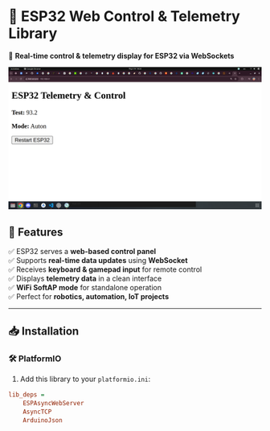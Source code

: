 # 🚀 ESP32 Web Control & Telemetry Library  

📡 **Real-time control & telemetry display for ESP32 via WebSockets**  

![ESP32 Web Control](https://raw.githubusercontent.com/NgTuanAnhDev/Telemetry_Control/refs/heads/main/Screenshot.png)  

## 📌 Features  
✅ ESP32 serves a **web-based control panel**  
✅ Supports **real-time data updates** using **WebSocket**  
✅ Receives **keyboard & gamepad input** for remote control  
✅ Displays **telemetry data** in a clean interface  
✅ **WiFi SoftAP mode** for standalone operation  
✅ Perfect for **robotics, automation, IoT projects**  

---

## 📥 Installation  

### 🛠 **PlatformIO**  
1. Add this library to your `platformio.ini`:  
```ini
lib_deps = 
    ESPAsyncWebServer
    AsyncTCP
    ArduinoJson

